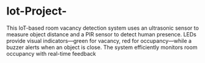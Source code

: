 # Iot-Project-
 This IoT-based room vacancy detection system uses an ultrasonic sensor to measure object distance and a PIR sensor to detect human presence. LEDs provide visual indicators—green for vacancy, red for occupancy—while a buzzer alerts when an object is close. The system efficiently monitors room occupancy with real-time feedback

 
